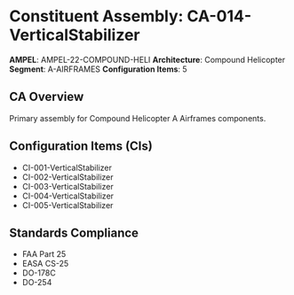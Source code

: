 # Constituent Assembly: CA-014-VerticalStabilizer

**AMPEL**: AMPEL-22-COMPOUND-HELI
**Architecture**: Compound Helicopter
**Segment**: A-AIRFRAMES
**Configuration Items**: 5

## CA Overview
Primary assembly for Compound Helicopter A Airframes components.

## Configuration Items (CIs)
- CI-001-VerticalStabilizer
- CI-002-VerticalStabilizer
- CI-003-VerticalStabilizer
- CI-004-VerticalStabilizer
- CI-005-VerticalStabilizer

## Standards Compliance
- FAA Part 25
- EASA CS-25
- DO-178C
- DO-254
